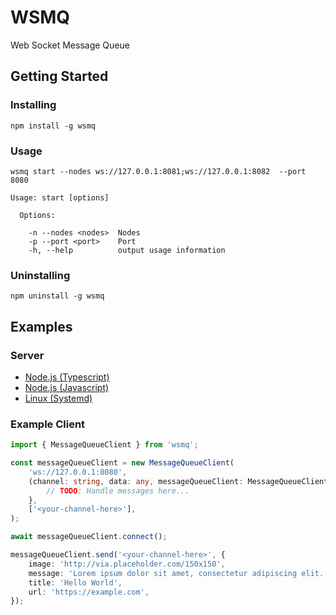 # WSMQ

Web Socket Message Queue

## Getting Started

### Installing

`npm install -g wsmq`

### Usage

`wsmq start --nodes ws://127.0.0.1:8081;ws://127.0.0.1:8082  --port 8080`

```
Usage: start [options]

  Options:

    -n --nodes <nodes>  Nodes
    -p --port <port>    Port
    -h, --help          output usage information
```

### Uninstalling

`npm uninstall -g wsmq`

## Examples

### Server

* [Node.js (Typescript)]()
* [Node.js (Javascript)]()
* [Linux (Systemd)]()

### Example Client

```typescript
import { MessageQueueClient } from 'wsmq';

const messageQueueClient = new MessageQueueClient(
    'ws://127.0.0.1:8080',
    (channel: string, data: any, messageQueueClient: MessageQueueClient) => {
        // TODO: Handle messages here...
    },
    ['<your-channel-here>'],
);

await messageQueueClient.connect();

messageQueueClient.send('<your-channel-here>', {
    image: 'http://via.placeholder.com/150x150',
    message: 'Lorem ipsum dolor sit amet, consectetur adipiscing elit.',
    title: 'Hello World',
    url: 'https://example.com',
});

```
